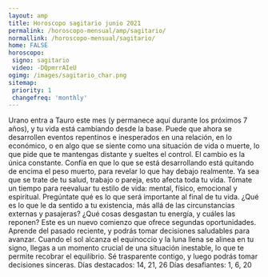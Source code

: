 ```yaml
---
layout: amp
title: Horoscopo sagitario junio 2021 
permalink: /horoscopo-mensual/amp/sagitario/
normallink: /horoscopo-mensual/sagitario/
home: FALSE
horoscopo:
 signo: sagitario
 video: -DQpmrrAIeU
ogimg: /images/sagitario_char.png
sitemap:
 priority: 1
 changefreq: 'monthly'
---
```



Urano entra a Tauro este mes (y permanece aquí durante los próximos 7 años), y tu vida está cambiando desde la base. Puede que ahora se desarrollen eventos repentinos e inesperados en una relación, en lo económico, o en algo que se siente como una situación de vida o muerte, lo que pide que te mantengas distante y sueltes el control. El cambio es la única constante. Confía en que lo que se está desarrollando está quitando de encima el peso muerto, para revelar lo que hay debajo realmente. 
Ya sea que se trate de tu salud, trabajo o pareja, esto afecta toda tu vida. Tómate un tiempo para reevaluar tu estilo de vida: mental, físico, emocional y espiritual. Pregúntate qué es lo que será importante al final de tu vida. ¿Qué es lo que le da sentido a tu existencia, más allá de las circunstancias externas y pasajeras? ¿Qué cosas desgastan tu energía, y cuáles las reponen? Este es un nuevo comienzo que ofrece segundas oportunidades. Aprende del pasado reciente, y podrás tomar decisiones saludables para avanzar. 
Cuando el sol alcanza el equinoccio y la luna llena se alinea en tu signo, llegas a un momento crucial de una situación inestable, lo que te permite recobrar el equilibrio. Sé trasparente contigo, y luego podrás tomar decisiones sinceras. 
Días destacados: 14, 21, 26
Días desafiantes: 1, 6, 20